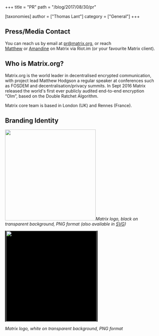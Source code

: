 +++
title = "PR"
path = "/blog/2017/08/30/pr"

[taxonomies]
author = ["Thomas Lant"]
category = ["General"]
+++

## Press/Media Contact

You can reach us by email at <a href="mailto:pr@matrix.org">pr@matrix.org</a>, or reach <a href="https://riot.im/develop/#/user/@matthew:matrix.org?action=chat">Matthew</a> or <a href="https://riot.im/develop/#/user/@amandine:matrix.org?action=chat">Amandine</a> on Matrix via Riot.im (or your favourite Matrix client).

## Who is Matrix.org?

Matrix.org is the world leader in decentralised encrypted communication, with project lead Matthew Hodgson a regular speaker at conferences such as FOSDEM and decentralisation/privacy summits. In Sept 2016 Matrix released the world's first ever publicly audited end-to-end encryption “Olm”, based on the Double Ratchet Algorithm.

Matrix core team is based in London (UK) and Rennes (France).

## Branding Identity

<!-- markdownlint-disable-next-line no-alt-text -->
<a href="https://github.com/vector-im/logos/raw/master/matrix/matrix-logo.png"><img class="alignnone size-medium" src="https://github.com/vector-im/logos/raw/master/matrix/matrix-logo.png" width="300" /></a><em>Matrix logo, black on transparent background, PNG format (also available in <a href="https://github.com/vector-im/logos/raw/master/matrix/matrix-logo.svg">SVG</a>)</em>

<span style="padding-left: 3px; padding-right: 3px; background: black; display: inline-block;">
<!-- markdownlint-disable-next-line no-alt-text -->
<a href="https://github.com/vector-im/logos/raw/master/matrix/matrix-logo-white.png"><img class="alignnone size-medium" src="https://github.com/vector-im/logos/raw/master/matrix/matrix-logo-white.png" width="300" /></a></span>

<em>Matrix logo, white on transparent background, PNG format</em>
